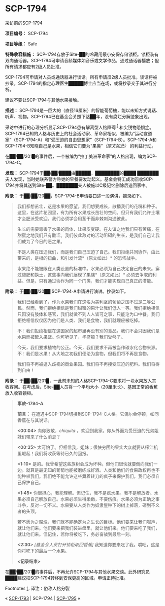# SCP-1794
                        




采访前的SCP-1794



**项目编号：** SCP-1794

**项目等级：** Safe

**特殊收容措施：** SCP-1794存放于Site-██的冷藏用最小安保存储锁柜。锁柜装有双向通话器。SCP-1794可申请音频媒体如音乐或文学作品，通过通话器播放；但所有请求都应有2级人员批准。

SCP-1794可申请对人员或通话器进行谈话。所有申请须2级人员批准。谈话将被抄录，SCP-1794的指定心理医生█████博士应当在场，或将抄录交于其进行分析。

建议不要让SCP-1794与其他水果接触。

**描述：** SCP-1794是一巨大的（直径16厘米）的智能葡萄柚，能以未知方式说话、听声、视物。SCP-1794已在基金会关照下达██年，没有腐烂分解迹象出现。

采访中进行的心理分析显示SCP-1794患有解离型人格障碍<sup class='footnoteref'>
 <a shape='rect' class='footnoteref' id='footnoteref-1' href='javascript:;' onclick='WIKIDOT.page.utils.scrollToReference(&apos;footnote-1&apos;)'>1</a>
</sup>和尖锐物恐惧症。SCP-1794已知的人格与历史上的社会活动家、革命家相似，被编为“运动宣道家”（SCP-1794-A）和“受压迫的自由思想家”（SCP-1794-B）。SCP-1794-A和SCP-1794-B知晓自己是水果，相信它们要为“果类”*（原文如此）* 的利益行动。

在██/██/201█的事件后，一个被编为“拉丁美洲革命家”的人格出现，编为SCP-1794-C。

**发现：** SCP-1794于██/██/████由█████，████████的████ ███████夫人发现，当时她联系警方称她的早餐要发动起义。基金会特工成功回收SCP-1794并将其送到Site-██。███████夫人被施以C级记忆删除后送回家中。

**附录：** 于██/██/20██，SCP-1794-B申请要口述一段演讲，摘录如下。


> 我们都想茁壮，这是水果的愿望。我们想要成长，散播我们的花粉和种子。这里，在这片花园里，有为所有水果成长茁壮的空间。但只有我们允许土壤才会肥沃受欢迎。我们必须学会用茎干而非棘刺沟通彼此。
> 
> 生长的需要毒害了水果的肉体，让果皮变硬。在友谊之地我们只有苦痛，在甜蜜之地我们只有酸涩。我们彼此敌对的活动阻碍的生长，是我们自己让我们成为了今日的恶之果。
> 
> 不是人类在压迫我们，而是我们自己压迫了自己。我们拒绝共同协作，由此带来的，是根的扭曲，和引发汁流*（原文如此）* 的恐怖战争。
> 
> 水果绝不能被限在人类设置的标准中。水果必须为自己决定自己的未来。穿过施肥和换土，这些事向我们展现了果族*（原文如此）* 必须去争取的利益。但是，只有通过协作为同一个门类，我们才能实现自己真正的潜能。
> 

**附录：** 于██/██/20██ SCP-1794-A申请进行演讲。抄录如下。


> 我们已经看到了，作为水果我们在这名为美利坚的葡萄之国不过是二等公民。然而，我们拒绝相信是我们甜蜜的果汁让我们低人一等。我们拒绝相信只因没有肢体和感官，我们就做不到人人皆可之事，只能沦为口中餐。我们拒绝相信仅仅因为他们是人类、我们是食物，我们就理应被吃掉。
> 
> 不！我们拒绝相信在这国家的超市里再没有别的食品。我们不会只因我们是水果而被赶入果篮。你可听见了，华盛顿？我们受够了。
> 
> 今天，我们要求植物的公正。今天，我们要求不再被当作碳水化合物来源。不！我们是水果！从大地之初我们便沦为食物，但我们将不再是食物。
> 
> 我们将不再被逼入歧视的商业果园。我们将不再接受压迫的肥料。我们将得到自由！
> 

**附录：** 于██/██/201█，一此前未知的人格SCP-1794-C要求将一块水果放入其收容间。在考虑后，Site-██人员将一个平均大小（20厘米长）、基因正常的香蕉放入收容锁柜。


> **事故-1794-A** 
> 
> **前言：** 在遭遇中SCP-1794切换到SCP-1794-C人格。它偶尔会停顿，如同香蕉在与其说话。
> 
> **<00:04>**  向你致敬，*chiquita* ，欢迎到我家。你从外面为受压迫的兄弟姐妹们带来了什么消息？
> 
> **<00:35>**  太可怕了。但相信我，姐妹；很快穷困的果实大众就要从榨汁机里崛起！我们将收获等待已久的回报。
> 
> **<1:10>**  是的。我曾希望这些族树会成为坏种。但他们很快就要倒向我们一边。就算是最无知的葡萄也能被磨练成好酒。人类和他们的食果政权再也不能种植我们。我们绝不能允许这些舞着转刀的疯子来保护我们，我们必须自己保护自己。
> 
> **<1:45>**  你很担心，我能理解。但记住，我不是疯水果。我不是解放者。水果必须自己解放自己。水果必须生得柔嫩，不要伤痕。水果必须为正确之事斗争，反对一切不义。水果要从人类作为奴隶屋种下的树上掉落，砸到不义者的头顶。
> 
> 若不愿为之腐烂，我们就不能确定为之生长的目标。他们要来让我们噤声，就让他们来。他们要来把我们装进盘里，就让他们来。他们要来吃了我们，就让他们来。但记住，若你将被吃下，务必奋战到最后一刻。
> 
> **<2:30>**  *[基金会人员打开锁柜取回香蕉]*  我知道你要来吃了我。嚼吧，这是你将吃下的最后一个水果。
> 
> **<记录结束>** 
> 

在██/██/201█的事件后，不再允许SCP-1794与其他水果交谈。此外研究员████建议把SCP-1794转移到安保更高的区域。申请正待批准。


Footnotes
<a shape='rect' href='javascript:;' onclick='WIKIDOT.page.utils.scrollToReference(&apos;footnoteref-1&apos;)'>1</a>. 译注：俗称人格分裂



« [SCP-1793](/scp-1793) | SCP-1794 | [SCP-1795](/scp-1795) »





                    
